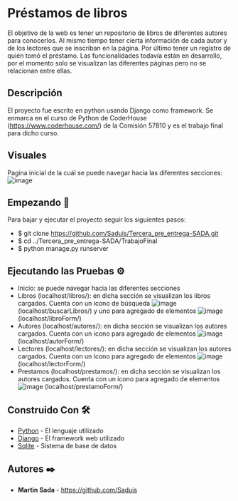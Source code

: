 # Préstamos de libros

El objetivo de la web es tener un repositorio de libros de diferentes autores para conocerlos. Al mismo tiempo tener cierta información de cada autor y de los lectores que
se inscriban en la página. Por último tener un registro de quién tomó el préstamo. Las funcionalidades todavía están en desarrollo, por el momento solo se visualizan las diferentes
páginas pero no se relacionan entre ellas.

## Descripción

El proyecto fue escrito en python usando Django como framework. Se enmarca en el curso de Python de CoderHouse (https://www.coderhouse.com/) de la Comisión 57810 y es el trabajo final
para dicho curso.

## Visuales

Pagina inicial de la cuál se puede navegar hacia las diferentes secciones:
![image](https://github.com/Saduis/Tercera_pre_entrega-SADA/assets/174150325/94f7fa14-055a-4408-9c05-2d296fd6f4f8)

## Empezando 🚀

Para bajar y ejecutar el proyecto seguir los siguientes pasos:

- $ git clone https://github.com/Saduis/Tercera_pre_entrega-SADA.git
- $ cd ../Tercera_pre_entrega-SADA/TrabajoFinal
- $ python manage.py runserver

## Ejecutando las Pruebas ⚙️

- Inicio: se puede navegar hacia las diferentes secciones
- Libros (localhost/libros/): en dicha sección se visualizan los libros cargados. Cuenta con un ícono de búsqueda ![image](https://github.com/Saduis/Tercera_pre_entrega-SADA/assets/174150325/7d95c30a-7898-49be-b2b0-432ee9bdb1ec)
  (localhost/buscarLibros/) y uno para agregado de elementos ![image](https://github.com/Saduis/Tercera_pre_entrega-SADA/assets/174150325/473872bb-b3ac-4b37-a6dc-d02dbf166f37) (localhost/libroForm/)
- Autores (localhost/autores/): en dicha sección se visualizan los autores cargados. Cuenta con un ícono para agregado de elementos ![image](https://github.com/Saduis/Tercera_pre_entrega-SADA/assets/174150325/473872bb-b3ac-4b37-a6dc-d02dbf166f37) (localhost/autorForm/)
- Lectores (localhost/lectores/): en dicha sección se visualizan los autores cargados. Cuenta con un ícono para agregado de elementos ![image](https://github.com/Saduis/Tercera_pre_entrega-SADA/assets/174150325/473872bb-b3ac-4b37-a6dc-d02dbf166f37) (localhost/lectorForm/)
- Prestamos (localhost/prestamos/): en dicha sección se visualizan los autores cargados. Cuenta con un ícono para agregado de elementos ![image](https://github.com/Saduis/Tercera_pre_entrega-SADA/assets/174150325/473872bb-b3ac-4b37-a6dc-d02dbf166f37) (localhost/prestamoForm/)

## Construido Con 🛠️

- [Python](https://www.python.org/) - El lenguaje utilizado
- [Django](https://www.djangoproject.com/) - El framework web utilizado
- [Sqlite](https://www.sqlite.org/) - Sistema de base de datos

## Autores ✒️

- **Martin Sada** - https://github.com/Saduis

